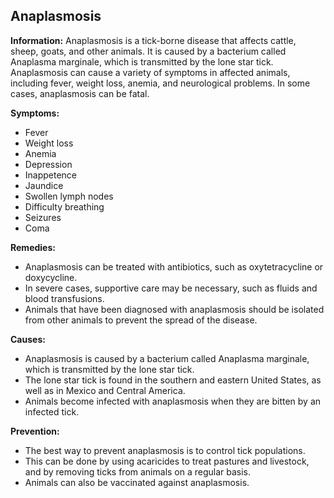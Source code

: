 ## Anaplasmosis

**Information:** Anaplasmosis is a tick-borne disease that affects cattle, sheep, goats, and other animals. It is caused by a bacterium called Anaplasma marginale, which is transmitted by the lone star tick. Anaplasmosis can cause a variety of symptoms in affected animals, including fever, weight loss, anemia, and neurological problems. In some cases, anaplasmosis can be fatal.

**Symptoms:**

* Fever
* Weight loss
* Anemia
* Depression
* Inappetence
* Jaundice
* Swollen lymph nodes
* Difficulty breathing
* Seizures
* Coma

**Remedies:**

* Anaplasmosis can be treated with antibiotics, such as oxytetracycline or doxycycline.
* In severe cases, supportive care may be necessary, such as fluids and blood transfusions.
* Animals that have been diagnosed with anaplasmosis should be isolated from other animals to prevent the spread of the disease.

**Causes:**

* Anaplasmosis is caused by a bacterium called Anaplasma marginale, which is transmitted by the lone star tick.
* The lone star tick is found in the southern and eastern United States, as well as in Mexico and Central America.
* Animals become infected with anaplasmosis when they are bitten by an infected tick.

**Prevention:**

* The best way to prevent anaplasmosis is to control tick populations.
* This can be done by using acaricides to treat pastures and livestock, and by removing ticks from animals on a regular basis.
* Animals can also be vaccinated against anaplasmosis.
